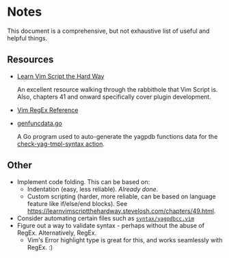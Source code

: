 # Notes

This document is a comprehensive, but not exhaustive list of useful and helpful things.

## Resources

* [Learn Vim Script the Hard Way](https://learnvimscriptthehardway.stevelosh.com)

  An excellent resource walking through the rabbithole that Vim Script is. Also, chapters 41 and onward specifically cover plugin development.

* [Vim RegEx Reference](https://learnbyexample.gitbooks.io/vim-reference/content/Regular_Expressions.html)

* [genfuncdata.go](https://github.com/jo3-l/yagpdb/blob/master/stdcommands/genfuncdata/genfuncdata.go)

  A Go program used to auto-generate the yagpdb functions data for the [check-yag-tmpl-syntax action](https://github.com/jo3-l/action-check-yag-tmpl-syntax).

## Other

* Implement code folding. This can be based on:
  * Indentation (easy, less reliable). *Already done.*
  * Custom scripting (harder, more reliable, can be based on language feature like if/else/end blocks).
    See <https://learnvimscriptthehardway.stevelosh.com/chapters/49.html>.
* Consider automating certain files such as [`syntax/yagpdbcc.vim`](./syntax/yagpdbcc.vim)
* Figure out a way to validate syntax - perhaps without the abuse of RegEx. Alternatively, RegEx.
  * Vim's Error highlight type is great for this, and works seamlessly with RegEx. :)
